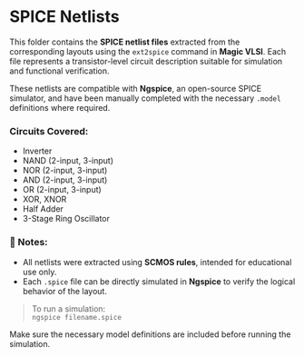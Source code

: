 # SPICE Netlists

This folder contains the **SPICE netlist files** extracted from the corresponding layouts using the `ext2spice` command in **Magic VLSI**. Each file represents a transistor-level circuit description suitable for simulation and functional verification.

These netlists are compatible with **Ngspice**, an open-source SPICE simulator, and have been manually completed with the necessary `.model` definitions where required.

### Circuits Covered:
- Inverter
- NAND (2-input, 3-input)
- NOR (2-input, 3-input)
- AND (2-input, 3-input)
- OR (2-input, 3-input)
- XOR, XNOR
- Half Adder
- 3-Stage Ring Oscillator

### 📌 Notes:
- All netlists were extracted using **SCMOS rules**, intended for educational use only.
- Each `.spice` file can be directly simulated in **Ngspice** to verify the logical behavior of the layout.

> To run a simulation:  
> `ngspice filename.spice`

Make sure the necessary model definitions are included before running the simulation.
